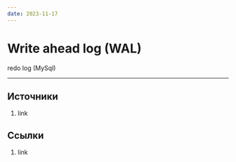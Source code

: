 ```yaml
---
date: 2023-11-17
---
```

# Write ahead log (WAL)

redo log (MySql)

---

## Источники

1. link

## Ссылки

1. link
